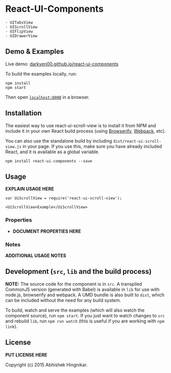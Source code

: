 # React-UI-Components
	- UITabsView
	- UIScrollView
	- UIFlipView
	- UIDrawerView



## Demo & Examples

Live demo: [darkyen00.github.io/react-ui-components](http://darkyen.github.io/react-ui-components/#/home/)

To build the examples locally, run:

```
npm install
npm start
```

Then open [`localhost:8000`](http://localhost:8000) in a browser.


## Installation

The easiest way to use react-ui-scroll-view is to install it from NPM and include it in your own React build process (using [Browserify](http://browserify.org), [Webpack](http://webpack.github.io/), etc).

You can also use the standalone build by including `dist/react-ui-scroll-view.js` in your page. If you use this, make sure you have already included React, and it is available as a global variable.

```
npm install react-ui-components --save
```


## Usage

__EXPLAIN USAGE HERE__

```
var UiScrollView = require('react-ui-scroll-view');

<UiScrollView>Example</UiScrollView>
```

### Properties

* __DOCUMENT PROPERTIES HERE__

### Notes

__ADDITIONAL USAGE NOTES__


## Development (`src`, `lib` and the build process)

**NOTE:** The source code for the component is in `src`. A transpiled CommonJS version (generated with Babel) is available in `lib` for use with node.js, browserify and webpack. A UMD bundle is also built to `dist`, which can be included without the need for any build system.

To build, watch and serve the examples (which will also watch the component source), run `npm start`. If you just want to watch changes to `src` and rebuild `lib`, run `npm run watch` (this is useful if you are working with `npm link`).

## License

__PUT LICENSE HERE__

Copyright (c) 2015 Abhishek Hingnikar.

